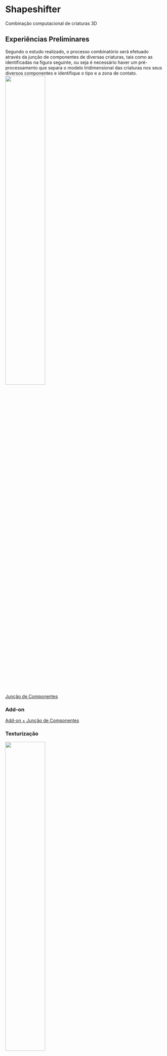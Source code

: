# Shapeshifter
Combinação computacional de criaturas 3D
## Experiências Preliminares
Segundo o estudo realizado, o processo combinatório será efetuado através da junção de componentes de diversas criaturas, tais como as identificadas na figura seguinte, ou seja é necessário haver um pré-processamento que separa o modelo tridimensional das criaturas nos seus diversos componentes e identifique o tipo e a zona de contato.
<br>
<img src="Experiências%20Preliminares/Imagens/animal_divided.png" width="50%">
<br>
[Junção de Componentes](https://github.com/gouveiafabio98/Shapeshifter/blob/main/Experi%C3%AAncias%20Preliminares/Scripts/Jun%C3%A7%C3%A3o%20de%20Componentes.py)

### Add-on
[Add-on + Junção de Componentes](https://github.com/gouveiafabio98/Shapeshifter/blob/main/Experi%C3%AAncias%20Preliminares/Scripts/Addon%20%2B%20Jun%C3%A7%C3%A3o%20de%20Componentes.py)

### Texturização
<img src="Experiências%20Preliminares/Imagens/texture.png" width="50%">
